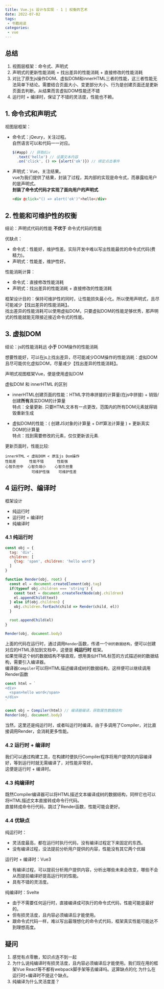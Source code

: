 ```yaml
---
title: Vue.js 设计与实现 - 1 | 权衡的艺术
date: 2022-07-02
tags:
 - 书籍阅读
categories: 
 - vue
---
```



## 总结
1. 视图层框架：命令式、声明式
2. 声明式的更新性能消耗 = 找出差异的性能消耗 + 直接修改的性能消耗
3. 对比了原生js操作DOM、虚拟DOM和innerHTML三者的性能，这三者性能无法简单下结论。需要结合页面大小、变更部分大小、行为是创建页面还是更新页面去判断。从结果而言虚拟DOM性能还不错
4. 运行时 + 编译时，保证了不错的灵活度，性能也不赖。
   


## 1. 命令式和声明式
视图层框架：
- 命令式：jQeury，关注过程。    
  自然语言可以和代码一一对应。
  ```js
  $(#app) // 获取div
    .text('hello') // 设置文本内容
    .on('click', () => {alert('ok')}) // 绑定点击事件
  ```
- 声明式：Vue，关注结果。    
  vue为我们提供了结果，封装了过程，其内部的实现是命令式，而暴露给用户的是声明式。    
  **封装了命令式代码才实现了面向用户的声明式**. 
  ```html
  <div @click="() => alert('ok')">hello</div>
  ```

## 2. 性能和可维护性的权衡
结论：声明式代码的性能 **不优于** 命令式代码的性能

优缺点：
- 命令式：性能好，维护性差。实际开发中难以写出性能最优的命令式代码(费精力)。
- 声明式：性能差，维护性好。

性能消耗计算：
- 命令式：直接修改性能消耗
- 声明式：找出差异的性能消耗 + 直接修改的性能消耗

框架设计目的：保持可维护性的同时，让性能损失最小化。所以使用声明式，且尽可能减少【找出差异的性能消耗】。    
找出差异的性能消耗可以使用虚拟DOM，只要虚拟DOM的性能足够优秀，那声明式的性能就能无限接近接近命令式的性能。

## 3. 虚拟DOM
结论：js的性能消耗远 **小于** DOM操作的性能消耗    

想要性能好，可以在js上找出差异，尽可能减少DOM操作的性能消耗：虚拟DOM   
且尽可能优化虚拟DOM，尽量减少【找出差异的性能消耗】。

声明式视图框架Vue，便是使用虚拟DOM

虚拟DOM 和 innerHTML 的区别
- innerHTML创建页面的性能：HTML字符串拼接的计算量(在js中拼接) + 销毁/创建**所有**真实DOM的计算量    
  特点：全量更新. 只要HTML文本有一点更改，范围内的所有DOM元素就得销毁重新生成

- 虚拟DOM的性能：( 创建JS对象的计算量 + Diff算法计算量 ) + 更新真实DOM的计算量    
  特点：找到需要修改的元素，仅仅更新该元素. 
  

更新页面时，性能比较:
```
innerHTML < 虚拟DOM < 原生js Dom操作        
性能差      性能不错      性能强
心智负担中  心智负端小    心智负担重
            可维护性强    可维护性差
```


## 4 运行时、编译时
框架设计
- 纯运行时
- 运行时 + 编译时
- 纯编译时

### 4.1 纯运行时
```js
const obj = {
  tag: 'div',
  children: [
    {tag: 'span', children: 'hello word'}
  ]
}

function Render(obj, root) {
  const el = document.createElement(obj.tag)
  if(typeof obj.children === 'string') {
    const text = document.createTextNode(obj.children)
    el.appendChild(text)
  } else if(obj.children) {
    obj.children.forEach(child => Render(child, el))
  }

  root.appendChild(el)
}

Render(obj, document.body)
```
上面的代码在运行时，通过调用`Render`函数，传递一个`树的数据结构`，便可以创建对应的HTML添加到文档中，这便是 **纯运行时** 框架。    
如果觉得这个树的数据结构不够直观，想用类似HTML标签的方式描述树的数据结构，需要引入编译器。    
编译器`Compiler`可以将HTML描述编译成树的数据结构，这样便可以继续调用Render函数
```js
const html = `
<div>
  <span>hello word</span>
</div>
`

const obj = Compiler(html) // 编译器编译，获取属性数据结构
Render(obj, document.body)
```
当然，这里还是纯运行时，或者叫运行时编译。由于多调用了Compiler，对比直接调用Render，会消耗更多性能。


### 4.2 运行时 + 编译时
我们可以通过构建工具，在构建时便执行Compiler程序将用户提供的内容编译好，等到运行时就无需编译了，对性能非常好。    
这便是运行时 + 编译时。


### 4.3 纯编译时
既然Compiler编译器可以将HTML描述文本编译成树的数据结构，同样它也可以将HTML描述文本直接转成命令行代码。     
直接转成命令行代码，跳过了Render函数，性能可能会更好。


### 4.4 优缺点
纯运行时：    
- 灵活度最高，都在运行时执行代码，没有编译过程定下来固定的东西。
- 没有编译过程，没法提前分析用户提供的内容，性能没有其它两个优越

运行时 + 编译时：Vue3
- 有编译过程，可以提前分析用户提供内容，分析出哪些未来会改变，哪些不会从而提前编译好提高运行时的性能。
- 具有不错的灵活度。
  
纯编译时：Svelte
- 由于不需要任何运行时，直接编译成可执行的命令式代码，性能可能是最好的。
- 但有损灵活度，且内容必须编译后才能使用。
- 跟命令式代码一样，难以写出最理想化的命令式代码，框架真实性能可能达不到理想高度。



## 疑问
1. 感觉有点零散，知识点连不到一起
2. 为什么说纯编译时有损灵活度，且内容必须编译后才能使用。我们现在用的框架Vue React等不都有webpack脚手架等去编译吗。这算缺点的化  为什么在运行时+编译时不提这个缺点。
3. 纯编译为什么灵活度差？

